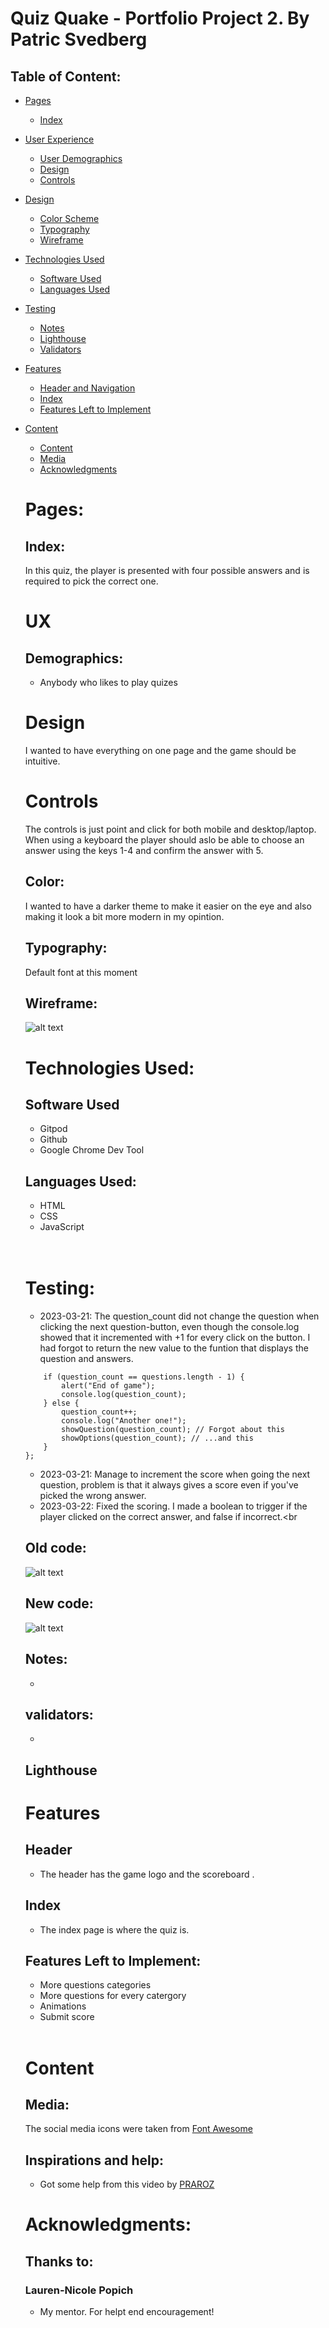 # Quiz Quake - Portfolio Project 2. By Patric Svedberg

## Table of Content:

* [Pages](#pages)
    * [Index](#index)
* [User Experience](#UX)
    * [User Demographics](#Demographics)
    * [Design](#Design)
    * [Controls](#controls)
* [Design](#Design)
    * [Color Scheme](#Color)
    * [Typography](#Typography)
    * [Wireframe](#Wireframe)
* [Technologies Used](#Technologies-Used)
    * [Software Used](#software-used)
    * [Languages Used](#Languages-used)
* [Testing](#Testing)
    * [Notes](#Notes)
    * [Lighthouse](#Lighthouse)
    * [Validators](#Validators)
* [Features](#Features)
     * [Header and Navigation](#Header-and-Navigation)
     * [Index](#Index)
     * [Features Left to Implement](#Features-Left-to-Implement)
* [Content](#Content)
    * [Content](#Inspirations)
    * [Media](#Media)
    * [Acknowledgments](#Acknowledgments)

    # Pages:
    ## Index:
    In this quiz, the player is presented with four possible answers and is required to pick the correct one.

    # UX
    ## Demographics:
    * Anybody who likes to play quizes
    # Design
    I wanted to have everything on one page and the game should be intuitive.
    # Controls
    The controls is just point and click for both mobile and desktop/laptop. When using a keyboard the player should aslo be able to
    choose an answer using the keys 1-4 and confirm the answer with 5.

    ## Color:
    I wanted to have a darker theme to make it easier on the eye and also making it look a bit more modern in my opintion.

    ## Typography:
    Default font at this moment

    ## Wireframe:

    ![alt text](assets/images/quiz-wf.png)

    # Technologies Used:

    ## Software Used
    * Gitpod
    * Github
    * Google Chrome Dev Tool

    ## Languages Used:
    * HTML
    * CSS
    * JavaScript
    <br />
    <br />

    # Testing:

    * 2023-03-21: The question_count did not change the question when clicking the next question-button, even though the console.log showed that it incremented with +1 for every click on the button.
    I had forgot to return the new value to the funtion that displays the question and answers.

    ```function nextQ() {
        if (question_count == questions.length - 1) {
            alert("End of game");
            console.log(question_count);
        } else {
            question_count++;
            console.log("Another one!");
            showQuestion(question_count); // Forgot about this
            showOptions(question_count); // ...and this
        }
    };
    ```
    * 2023-03-21: Manage to increment the score when going the next question, problem is that it always gives a score even if you've picked the wrong answer.
    * 2023-03-22: Fixed the scoring. I made a boolean to trigger if the player clicked on the correct answer, and false if incorrect.<br<br>
   ## Old code:

    ![alt text](assets/images/oldcode.png)

   ## New code:

    ![alt text](assets/images/newCode.PNG)

    

    ## Notes:

    * 

    ## validators:

    * 

     ## Lighthouse

     
     # Features

     ## Header
     * The header has the game logo and the scoreboard .

     ## Index
     * The index page is where the quiz is.

     ## Features Left to Implement:
     * More questions categories
     * More questions for every catergory
     * Animations
     * Submit score

     <br />

    # Content
    ## Media:
    The social media icons were taken from [Font Awesome](https://fontawesome.com/)
    
    ## Inspirations and help:
    * Got some help from this video by [PRAROZ](https://youtu.be/1ydfKDwsYbU)

    # Acknowledgments:

    ## Thanks to:
    ### Lauren-Nicole Popich
    * My mentor. For helpt end encouragement!
